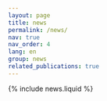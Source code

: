 ```yaml
---
layout: page
title: news 
permalink: /news/
nav: true
nav_order: 4
lang: en
group: news
related_publications: true
---
```


{% include news.liquid %}
